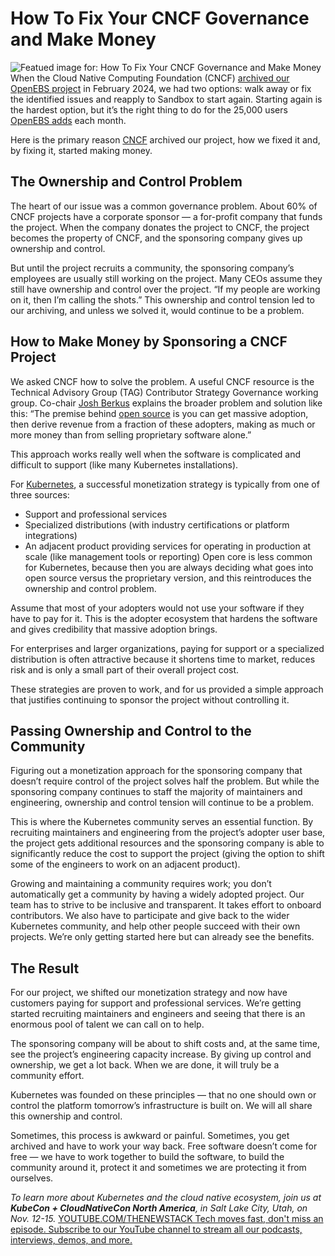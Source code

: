 # How To Fix Your CNCF Governance and Make Money
![Featued image for: How To Fix Your CNCF Governance and Make Money](https://cdn.thenewstack.io/media/2024/10/de7f87b8-money-1024x679.jpg)
When the Cloud Native Computing Foundation (CNCF) [archived our OpenEBS project](https://thenewstack.io/openebs-lessons-we-learned-from-open-source/) in February 2024, we had two options: walk away or fix the identified issues and reapply to Sandbox to start again. Starting again is the hardest option, but it’s the right thing to do for the 25,000 users [OpenEBS adds](https://thenewstack.io/how-openebs-brings-container-attached-storage-to-kubernetes/) each month.

Here is the primary reason [CNCF](https://cncf.io/?utm_content=inline+mention) archived our project, how we fixed it and, by fixing it, started making money.

## The Ownership and Control Problem
The heart of our issue was a common governance problem. About 60% of CNCF projects have a corporate sponsor — a for-profit company that funds the project. When the company donates the project to CNCF, the project becomes the property of CNCF, and the sponsoring company gives up ownership and control.

But until the project recruits a community, the sponsoring company’s employees are usually still working on the project. Many CEOs assume they still have ownership and control over the project. “If my people are working on it, then I’m calling the shots.” This ownership and control tension led to our archiving, and unless we solved it, would continue to be a problem.

## How to Make Money by Sponsoring a CNCF Project
We asked CNCF how to solve the problem. A useful CNCF resource is the Technical Advisory Group (TAG) Contributor Strategy Governance working group. Co-chair [Josh Berkus](https://github.com/jberkus) explains the broader problem and solution like this: “The premise behind [open source](https://thenewstack.io/20-years-in-open-source-resilience-failure-success/) is you can get massive adoption, then derive revenue from a fraction of these adopters, making as much or more money than from selling proprietary software alone.”

This approach works really well when the software is complicated and difficult to support (like many Kubernetes installations).

For [Kubernetes](https://thenewstack.io/kubernetes/), a successful monetization strategy is typically from one of three sources:

- Support and professional services
- Specialized distributions (with industry certifications or platform integrations)
- An adjacent product providing services for operating in production at scale (like management tools or reporting)
Open core is less common for Kubernetes, because then you are always deciding what goes into open source versus the proprietary version, and this reintroduces the ownership and control problem.

Assume that most of your adopters would not use your software if they have to pay for it. This is the adopter ecosystem that hardens the software and gives credibility that massive adoption brings.

For enterprises and larger organizations, paying for support or a specialized distribution is often attractive because it shortens time to market, reduces risk and is only a small part of their overall project cost.

These strategies are proven to work, and for us provided a simple approach that justifies continuing to sponsor the project without controlling it.

## Passing Ownership and Control to the Community
Figuring out a monetization approach for the sponsoring company that doesn’t require control of the project solves half the problem. But while the sponsoring company continues to staff the majority of maintainers and engineering, ownership and control tension will continue to be a problem.

This is where the Kubernetes community serves an essential function. By recruiting maintainers and engineering from the project’s adopter user base, the project gets additional resources and the sponsoring company is able to significantly reduce the cost to support the project (giving the option to shift some of the engineers to work on an adjacent product).

Growing and maintaining a community requires work; you don’t automatically get a community by having a widely adopted project. Our team has to strive to be inclusive and transparent. It takes effort to onboard contributors. We also have to participate and give back to the wider Kubernetes community, and help other people succeed with their own projects. We’re only getting started here but can already see the benefits.

## The Result
For our project, we shifted our monetization strategy and now have customers paying for support and professional services. We’re getting started recruiting maintainers and engineers and seeing that there is an enormous pool of talent we can call on to help.

The sponsoring company will be about to shift costs and, at the same time, see the project’s engineering capacity increase. By giving up control and ownership, we get a lot back. When we are done, it will truly be a community effort.

Kubernetes was founded on these principles — that no one should own or control the platform tomorrow’s infrastructure is built on. We will all share this ownership and control.

Sometimes, this process is awkward or painful. Sometimes, you get archived and have to work your way back. Free software doesn’t come for free — we have to work together to build the software, to build the community around it, protect it and sometimes we are protecting it from ourselves.

*To learn more about Kubernetes and the cloud native ecosystem, join us at **KubeCon + CloudNativeCon North America**, in Salt Lake City, Utah, on Nov. 12-15.*
[
YOUTUBE.COM/THENEWSTACK
Tech moves fast, don't miss an episode. Subscribe to our YouTube
channel to stream all our podcasts, interviews, demos, and more.
](https://youtube.com/thenewstack?sub_confirmation=1)